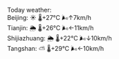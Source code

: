 Today weather:  
Beijing: ☀️   🌡️+27°C 🌬️↑7km/h  
Tianjin: 🌦   🌡️+26°C 🌬️←11km/h  
Shijiazhuang: 🌦   🌡️+22°C 🌬️↓10km/h  
Tangshan: ⛅️  🌡️+29°C 🌬️←10km/h  

